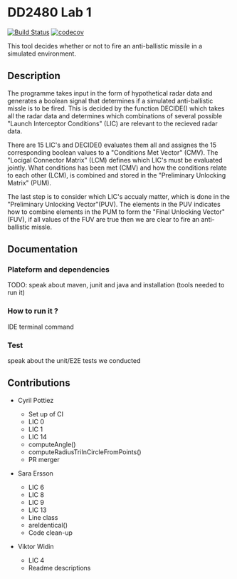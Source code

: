 # DD2480 Lab 1
[![Build Status](https://travis-ci.org/Cpptz/dd22480_lab_1.svg?branch=master)](https://travis-ci.org/Cpptz/dd22480_lab_1)
[![codecov](https://codecov.io/gh/Cpptz/dd22480_lab_1/branch/master/graph/badge.svg)](https://codecov.io/gh/Cpptz/dd22480_lab_1)

This tool decides whether or not to fire an anti-ballistic missile in a simulated environment.


## Description
The programme takes input in the form of hypothetical radar data and generates a boolean signal that determines if a simulated anti-ballistic missle is to be fired. This is decided by the function DECIDE() which takes all the radar data and determines which combinations of several possible "Launch Interceptor Conditions" (LIC) are relevant to the recieved radar data. 

There are 15 LIC's and DECIDE() evaluates them all and assignes the 15 corresponding boolean values to a "Conditions Met Vector" (CMV). The "Locigal Connector Matrix" (LCM) defines which LIC's must be evaluated jointly. What conditions has been met (CMV) and how the conditions relate to each other (LCM), is combined and stored in the "Preliminary Unlocking Matrix" (PUM). 

The last step is to consider which LIC's accualy matter, which is done in the "Preliminary Unlocking Vector"(PUV). The elements in the PUV indicates how to combine elements in the PUM to form the "Final Unlocking Vector"(FUV), if all values of the FUV are true then we are clear to fire an anti-ballistic missle.

## Documentation
### Plateform and dependencies
TODO: speak about maven, junit and java and installation (tools needed to run it)

### How to run it ?

IDE 
terminal command


### Test
speak about the unit/E2E tests we conducted

## Contributions

* Cyril Pottiez
    * Set up of CI
    * LIC 0
    * LIC 1
    * LIC 14
    * computeAngle()
    * computeRadiusTriInCircleFromPoints()
    * PR merger

* Sara Ersson
	* LIC 6
	* LIC 8
	* LIC 9
	* LIC 13
	* Line class
	* areIdentical()
	* Code clean-up
* Viktor Widin
	* LIC 4
	* Readme descriptions
